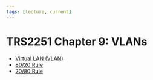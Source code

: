 ```yaml
---
tags: [lecture, current]
---
```


# TRS2251 Chapter 9: VLANs

- [Virtual LAN (VLAN)](202207061741.md)
- [80/20 Rule](202212251311.md)
- [20/80 Rule](202212251313.md)
